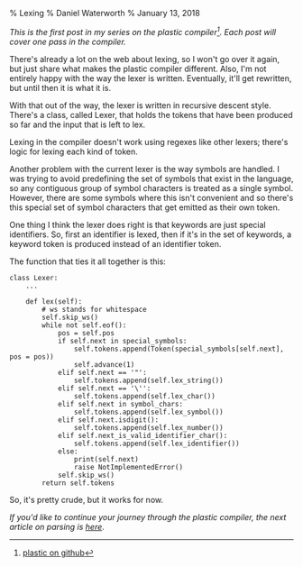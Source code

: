 % Lexing
% Daniel Waterworth
% January 13, 2018

_This is the first post in my series on the plastic compiler[^1]. Each post
will cover one pass in the compiler._

There's already a lot on the web about lexing, so I won't go over it
again, but just share what makes the plastic compiler different. Also,
I'm not entirely happy with the way the lexer is written. Eventually,
it'll get rewritten, but until then it is what it is.

With that out of the way, the lexer is written in recursive descent
style. There's a class, called Lexer, that holds the tokens that have
been produced so far and the input that is left to lex.

Lexing in the compiler doesn't work using regexes like other lexers;
there's logic for lexing each kind of token.

Another problem with the current lexer is the way symbols are handled.
I was trying to avoid predefining the set of symbols that exist in
the language, so any contiguous group of symbol characters is treated
as a single symbol. However, there are some symbols where this isn't
convenient and so there's this special set of symbol characters that get
emitted as their own token.

One thing I think the lexer does right is that keywords are just special
identifiers. So, first an identifier is lexed, then if it's in the set of
keywords, a keyword token is produced instead of an identifier token.

The function that ties it all together is this:

~~~~ {.python}
class Lexer:
    ...

    def lex(self):
        # ws stands for whitespace
        self.skip_ws()
        while not self.eof():
            pos = self.pos
            if self.next in special_symbols:
                self.tokens.append(Token(special_symbols[self.next], pos = pos))
                self.advance(1)
            elif self.next == '"':
                self.tokens.append(self.lex_string())
            elif self.next == '\'':
                self.tokens.append(self.lex_char())
            elif self.next in symbol_chars:
                self.tokens.append(self.lex_symbol())
            elif self.next.isdigit():
                self.tokens.append(self.lex_number())
            elif self.next_is_valid_identifier_char():
                self.tokens.append(self.lex_identifier())
            else:
                print(self.next)
                raise NotImplementedError()
            self.skip_ws()
        return self.tokens
~~~~

So, it's pretty crude, but it works for now.

*If you'd like to continue your journey through the plastic compiler,
the next article on parsing is [here](/compiler/parser.html)*.

[^1]: [plastic on github](https://github.com/danielwaterworth/plastic-v2)
